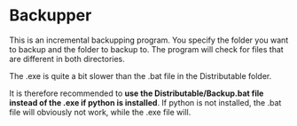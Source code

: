 # Backupper
This is an incremental backupping program.
You specify the folder you want to backup and the folder to backup to.
The program will check for files that are different in both directories.

The .exe is quite a bit slower than the .bat file in the Distributable folder.

It is therefore recommended to **use the Distributable/Backup.bat file instead of the .exe if python is installed**.
If python is not installed, the .bat file will obviously not work, while the .exe file will.